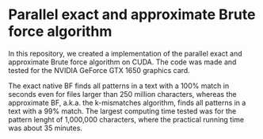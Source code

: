 # Parallel exact and approximate Brute force algorithm

In this repository, we created a implementation of the parallel exact and approximate Brute force algorithm on CUDA. The code was made and tested for the NVIDIA GeForce GTX 1650 graphics card.

The exact native BF finds all patterns in a text with a 100% match in seconds even for files larger than 250 million characters, whereas the approximate BF, a.k.a. the k-mismatches algorithm, finds all patterns in a text with a 99% match. The largest computing time tested was for the pattern lenght of 1,000,000 characters, where the practical running time was about 35 minutes.
